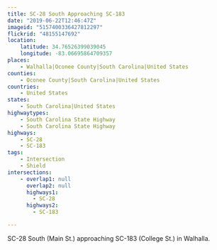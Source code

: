 ```yaml
---
title: SC-28 South Approaching SC-183
date: "2019-06-22T12:46:47Z"
imageid: "5157400336427812297"
flickrid: "48155147692"
location:
    latitude: 34.76526399039045
    longitude: -83.06695864709357
places:
    - Walhalla|Oconee County|South Carolina|United States
counties:
    - Oconee County|South Carolina|United States
countries:
    - United States
states:
    - South Carolina|United States
highwaytypes:
    - South Carolina State Highway
    - South Carolina State Highway
highways:
    - SC-28
    - SC-183
tags:
    - Intersection
    - Shield
intersections:
    - overlap1: null
      overlap2: null
      highways1:
        - SC-28
      highways2:
        - SC-183

---
```

SC-28 South (Main St.) approaching SC-183 (College St.) in Walhalla.